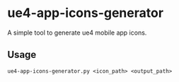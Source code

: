 # ue4-app-icons-generator
A simple tool to generate ue4 mobile app icons.

## Usage
```
ue4-app-icons-generator.py <icon_path> <output_path>
```